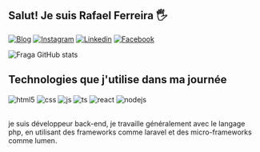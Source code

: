 
## Salut! Je suis Rafael Ferreira 🖐️

[![Blog](https://img.shields.io/website?label=Blog.FerreiraRafael.com&style=for-the-badge&url=https://blog.ferreirarafael.com/)](https://blog.ferreirarafael.com)
[![Instagram](https://img.shields.io/badge/Instagram-E4405F?style=for-the-badge&logo=instagram&logoColor=white)](https://www.instagram.com/rafael_ferreira_dev/)
[![Linkedin](https://img.shields.io/badge/LinkedIn-0077B5?style=for-the-badge&logo=linkedin&logoColor=white)](https://www.linkedin.com/in/rafael-ferreira-585081219/)
[![Facebook](https://img.shields.io/badge/Facebook-1877F2?style=for-the-badge&logo=facebook&logoColor=white)](https://www.facebook.com/rafaelferreiradev/)

![Fraga GitHub stats](https://github-readme-stats.vercel.app/api?username=RafaelNevesFerreira&show_icons=true&theme=dracula&count_private=true)

## Technologies que j'utilise dans ma journée

<div style="display: inline_block">
  <img align="center" alt="html5" src="https://img.shields.io/badge/HTML5-E34F26?style=for-the-badge&logo=html5&logoColor=white" />
  <img align="center" alt="css" src="https://img.shields.io/badge/CSS3-1572B6?style=for-the-badge&logo=css3&logoColor=white" />
  <img align="center" alt="js" src="https://img.shields.io/badge/JavaScript-F7DF1E?style=for-the-badge&logo=javascript&logoColor=black" />
  <img align="center" alt="ts" src="https://img.shields.io/badge/PHP-777BB4?style=for-the-badge&logo=php&logoColor=white" />
  <img align="center" alt="react" src="https://img.shields.io/badge/Laravel-FF2D20?style=for-the-badge&logo=laravel&logoColor=white" />
  <img align="center" alt="nodejs" src="https://img.shields.io/badge/Vue.js-35495E?style=for-the-badge&logo=vue.js&logoColor=4FC08D" />
</div><br/>

je suis développeur back-end, je travaille généralement avec le langage php, en utilisant des frameworks comme laravel et des micro-frameworks comme lumen.
